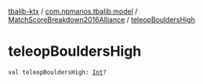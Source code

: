 [tbalib-ktx](../../index.md) / [com.npmanos.tbalib.model](../index.md) / [MatchScoreBreakdown2016Alliance](index.md) / [teleopBouldersHigh](./teleop-boulders-high.md)

# teleopBouldersHigh

`val teleopBouldersHigh: `[`Int`](https://kotlinlang.org/api/latest/jvm/stdlib/kotlin/-int/index.html)`?`